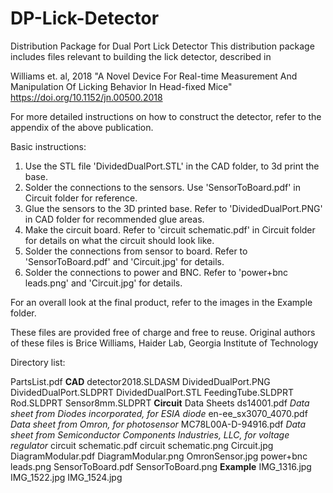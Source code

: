 # DP-Lick-Detector
Distribution Package for Dual Port Lick Detector
This distribution package includes files relevant to building the lick detector, described in 

Williams et. al, 2018 "A Novel Device For Real-time Measurement And Manipulation Of Licking Behavior In Head-fixed Mice"
https://doi.org/10.1152/jn.00500.2018

For more detailed instructions on how to construct the detector, refer to the appendix of the above publication.

Basic instructions:
1. Use the STL file 'DividedDualPort.STL' in the CAD folder, to 3d print the base.
2. Solder the connections to the sensors. Use 'SensorToBoard.pdf' in Circuit folder for reference.
3. Glue the sensors to the 3D printed base. Refer to 'DividedDualPort.PNG' in CAD folder for recommended glue areas.
4. Make the circuit board. Refer to 'circuit schematic.pdf' in Circuit folder for details on what the circuit should look like.
5. Solder the connections from sensor to board. Refer to 'SensorToBoard.pdf' and 'Circuit.jpg' for details.
6. Solder the connections to power and BNC. Refer to 'power+bnc leads.png' and 'Circuit.jpg' for details.

For an overall look at the final product, refer to the images in the Example folder.

These files are provided free of charge and free to reuse.
Original authors of these files is Brice Williams, Haider Lab, Georgia Institute of Technology


Directory list:

PartsList.pdf
**CAD**
  detector2018.SLDASM
  DividedDualPort.PNG
  DividedDualPort.SLDPRT
  DividedDualPort.STL
  FeedingTube.SLDPRT
  Rod.SLDPRT
  Sensor8mm.SLDPRT
**Circuit**
  Data Sheets
    ds14001.pdf *Data sheet from Diodes incorporated, for ESIA diode*
    en-ee_sx3070_4070.pdf *Data sheet from Omron, for photosensor*
    MC78L00A-D-94916.pdf *Data sheet from Semiconductor Components Industries, LLC, for voltage regulator*
  circuit schematic.pdf
  circuit schematic.png
  Circuit.jpg
  DiagramModular.pdf
  DiagramModular.png
  OmronSensor.jpg
  power+bnc leads.png
  SensorToBoard.pdf
  SensorToBoard.png
**Example**
  IMG_1316.jpg
  IMG_1522.jpg
  IMG_1524.jpg

